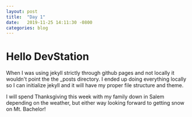 ```yaml
---
layout: post
title:  "Day 1"
date:   2019-11-25 14:11:30 -0800
categories: blog
---
```


# Hello DevStation

When I was using jekyll strictly through github pages and not locally it wouldn't point the the _posts directory. I ended up doing everything locally so I can initialize jekyll and it will have my proper file structure and theme.

I will spend Thanksgiving this week with my family down in Salem depending on the weather, but either way looking forward to getting snow on Mt. Bachelor!